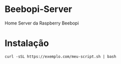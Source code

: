 # Beebopi-Server
Home Server da Raspberry Beebopi

# Instalação

```
curl -sSL https://exemplo.com/meu-script.sh | bash
```


